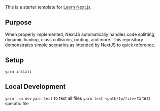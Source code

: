 This is a starter template for [Learn Next.js](https://nextjs.org/learn).

## Purpose

When properly implemented, NextJS automatically handles code splitting, dynamic loading, class collisions, routing, and more. This repository demonstrates simple scenarios as intended by NextJS to quick reference.

## Setup

`yarn install`

## Local Development

`yarn run dev`
`yarn test` to test all files
`yarn test <path/to/file>` to test specific file
